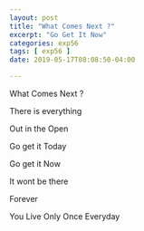 ```yaml
---
layout: post
title: "What Comes Next ?"
excerpt: "Go Get It Now"
categories: exp56
tags: [ exp56 ]
date: 2019-05-17T08:08:50-04:00

---
```


What Comes Next ?

There is everything

Out in the Open

Go get it Today

Go get it Now

It wont be there

Forever

You Live Only Once Everyday
